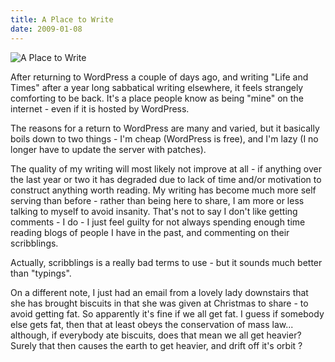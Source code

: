 ```yaml
---
title: A Place to Write
date: 2009-01-08
---
```


![A Place to Write](https://source.unsplash.com/ZYYS1kapOm8/1600x900)

After returning to WordPress a couple of days ago, and writing "Life and Times" after a year long sabbatical writing elsewhere, it feels strangely comforting to be back. It's a place people know as being "mine" on the internet - even if it is hosted by WordPress.

The reasons for a return to WordPress are many and varied, but it basically boils down to two things - I'm cheap (WordPress is free), and I'm lazy (I no longer have to update the server with patches).

The quality of my writing will most likely not improve at all - if anything over the last year or two it has degraded due to lack of time and/or motivation to construct anything worth reading. My writing has become much more self serving than before - rather than being here to share, I am more or less talking to myself to avoid insanity. That's not to say I don't like getting comments - I do - I just feel guilty for not always spending enough time reading blogs of people I have in the past, and commenting on their scribblings.

Actually, scribblings is a really bad terms to use - but it sounds much better than "typings".

On a different note, I just had an email from a lovely lady downstairs that she has brought biscuits in that she was given at Christmas to share - to avoid getting fat. So apparently it's fine if we all get fat. I guess if somebody else gets fat, then that at least obeys the conservation of mass law... although, if everybody ate biscuits, does that mean we all get heavier? Surely that then causes the earth to get heavier, and drift off it's orbit ?